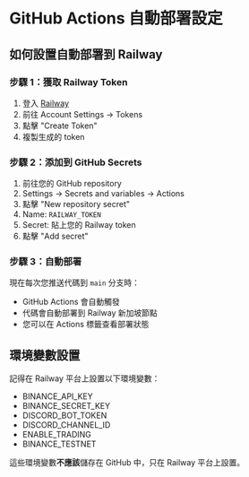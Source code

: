 # GitHub Actions 自動部署設定

## 如何設置自動部署到 Railway

### 步驟 1：獲取 Railway Token

1. 登入 [Railway](https://railway.app)
2. 前往 Account Settings → Tokens
3. 點擊 "Create Token"
4. 複製生成的 token

### 步驟 2：添加到 GitHub Secrets

1. 前往您的 GitHub repository
2. Settings → Secrets and variables → Actions
3. 點擊 "New repository secret"
4. Name: `RAILWAY_TOKEN`
5. Secret: 貼上您的 Railway token
6. 點擊 "Add secret"

### 步驟 3：自動部署

現在每次您推送代碼到 `main` 分支時：
- GitHub Actions 會自動觸發
- 代碼會自動部署到 Railway 新加坡節點
- 您可以在 Actions 標籤查看部署狀態

## 環境變數設置

記得在 Railway 平台上設置以下環境變數：
- BINANCE_API_KEY
- BINANCE_SECRET_KEY
- DISCORD_BOT_TOKEN
- DISCORD_CHANNEL_ID
- ENABLE_TRADING
- BINANCE_TESTNET

這些環境變數**不應該**儲存在 GitHub 中，只在 Railway 平台上設置。
